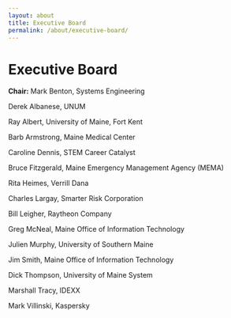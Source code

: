```yaml
---
layout: about
title: Executive Board
permalink: /about/executive-board/
---
```


<h1>Executive Board</h1>

<p><strong>Chair:</strong> Mark Benton, Systems Engineering</p>
<p>Derek Albanese, UNUM</p>
<p>Ray Albert, University of Maine, Fort Kent</p>
<p>Barb Armstrong, Maine Medical Center</p>
<p>Caroline Dennis, STEM Career Catalyst</p>
<p>Bruce Fitzgerald, Maine Emergency Management Agency (MEMA)</p>
<p>Rita Heimes, Verrill Dana </p>
<p>Charles Largay, Smarter Risk Corporation</p>
<p>Bill Leigher, Raytheon Company</p>
<p>Greg McNeal, Maine Office of Information Technology </p>
<p>Julien Murphy, University of Southern Maine</p>
<p>Jim Smith, Maine Office of Information Technology </p>
<p>Dick Thompson, University of Maine System</p>
<p>Marshall Tracy, IDEXX</p>
<p>Mark Villinski, Kaspersky</p>
